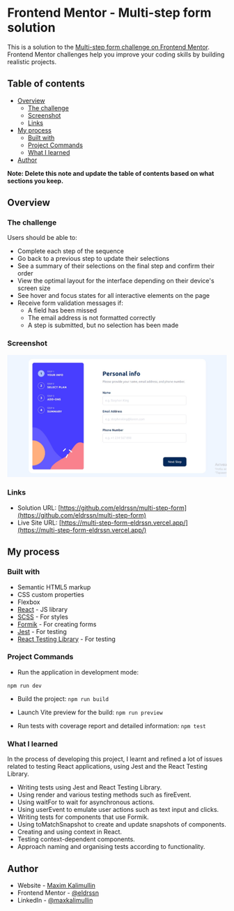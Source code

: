 # Frontend Mentor - Multi-step form solution

This is a solution to the [Multi-step form challenge on Frontend Mentor](https://www.frontendmentor.io/challenges/multistep-form-YVAnSdqQBJ). Frontend Mentor challenges help you improve your coding skills by building realistic projects. 

## Table of contents

- [Overview](#overview)
  - [The challenge](#the-challenge)
  - [Screenshot](#screenshot)
  - [Links](#links)
- [My process](#my-process)
  - [Built with](#built-with)
  - [Project Commands](#project-commands)
  - [What I learned](#what-i-learned)
- [Author](#author)

**Note: Delete this note and update the table of contents based on what sections you keep.**

## Overview

### The challenge

Users should be able to:

- Complete each step of the sequence
- Go back to a previous step to update their selections
- See a summary of their selections on the final step and confirm their order
- View the optimal layout for the interface depending on their device's screen size
- See hover and focus states for all interactive elements on the page
- Receive form validation messages if:
  - A field has been missed
  - The email address is not formatted correctly
  - A step is submitted, but no selection has been made

### Screenshot

![](./screenshot.jpg)

### Links

- Solution URL: [https://github.com/eldrssn/multi-step-form](https://github.com/eldrssn/multi-step-form)
- Live Site URL: [https://multi-step-form-eldrssn.vercel.app/](https://multi-step-form-eldrssn.vercel.app/)

## My process

### Built with

- Semantic HTML5 markup
- CSS custom properties
- Flexbox
- [React](https://reactjs.org/) - JS library
- [SCSS](https://sass-lang.com/) - For styles
- [Formik](https://formik.org/) - For creating forms
- [Jest](https://jestjs.io/) - For testing
- [React Testing Library](https://testing-library.com/docs/react-testing-library/intro/) - For testing

### Project Commands

- Run the application in development mode:
```
npm run dev
```

- Build the project:
```npm run build```

- Launch Vite preview for the build: 
```npm run preview```

- Run tests with coverage report and detailed information:
```npm test```

### What I learned

In the process of developing this project, I learnt and refined a lot of issues related to testing React applications, using Jest and the React Testing Library. 

- Writing tests using Jest and React Testing Library.
- Using render and various testing methods such as fireEvent.
- Using waitFor to wait for asynchronous actions.
- Using userEvent to emulate user actions such as text input and clicks.
- Writing tests for components that use Formik.
- Using toMatchSnapshot to create and update snapshots of components.
- Creating and using context in React.
- Testing context-dependent components.
- Approach naming and organising tests according to functionality.

## Author

- Website - [Maxim Kalimullin](https://maxkalimullin.vercel.app/)
- Frontend Mentor - [@eldrssn](https://www.frontendmentor.io/profile/eldrssn)
- LinkedIn - [@maxkalimullin](https://www.linkedin.com/in/maxkalimullin/)
